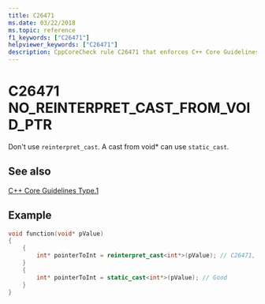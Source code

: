 ```yaml
---
title: C26471
ms.date: 03/22/2018
ms.topic: reference
f1_keywords: ["C26471"]
helpviewer_keywords: ["C26471"]
description: CppCoreCheck rule C26471 that enforces C++ Core Guidelines Type.1
---
```

# C26471 NO_REINTERPRET_CAST_FROM_VOID_PTR

Don't use `reinterpret_cast`. A cast from void* can use `static_cast`.

## See also

[C++ Core Guidelines Type.1](https://github.com/isocpp/CppCoreGuidelines/blob/master/CppCoreGuidelines.md#Pro-type-reinterpretcast)

## Example

```cpp
void function(void* pValue)
{
    {
        int* pointerToInt = reinterpret_cast<int*>(pValue); // C26471, use static_cast instead
    }
    {
        int* pointerToInt = static_cast<int*>(pValue); // Good
    }
}
```
